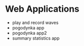 # Web Applications

* play and record waves
* pogodynka app
* pogodynka app2
* summary statistics app

